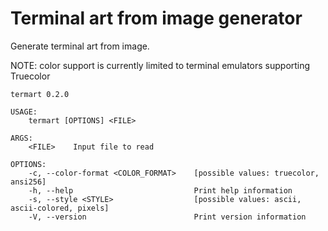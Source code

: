 # Terminal art from image generator
Generate terminal art from image.

NOTE: color support is currently limited to terminal emulators supporting Truecolor 

```
termart 0.2.0

USAGE:
    termart [OPTIONS] <FILE>

ARGS:
    <FILE>    Input file to read

OPTIONS:
    -c, --color-format <COLOR_FORMAT>    [possible values: truecolor, ansi256]
    -h, --help                           Print help information
    -s, --style <STYLE>                  [possible values: ascii, ascii-colored, pixels]
    -V, --version                        Print version information         
```